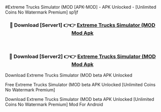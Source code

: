 #Extreme Trucks Simulator (MOD [APK-MOD] - APK Unlocked - [Unlimited Coins No Watermark Premium] sp1jf



<div align="center">

<h3>🔴 Download [Server1] 👉👉 <a href="https://momento.my/?title=Extreme_Trucks_Simulator_(MOD">Extreme Trucks Simulator (MOD Mod Apk</a></h3><br>

<h3>🔴 Download [Server2] 👉👉 <a href="https://momento.my/?title=Extreme_Trucks_Simulator_(MOD">Extreme Trucks Simulator (MOD Mod Apk</a></h3>
</div>



Download Extreme Trucks Simulator (MOD beta APK Unlocked

Free Extreme Trucks Simulator (MOD beta APK Unlocked [Unlimited Coins No Watermark Premium]

Download Extreme Trucks Simulator (MOD beta APK Unlocked [Unlimited Coins No Watermark Premium] Mod For Android
